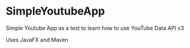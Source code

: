 # SimpleYoutubeApp
Simple Youtube App as a test to learn how to use YouTube Data API v3

Uses JavaFX and Maven
